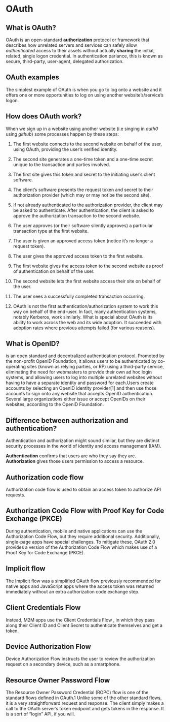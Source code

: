 # OAuth

## What is OAuth?

OAuth is an open-standard **authorization** protocol or framework that describes how unrelated servers and services can safely allow *authenticated* access to their assets without actually **sharing** the initial, related, single logon credential. In authentication parlance, this is known as secure, third-party, user-agent, delegated authorization.

## OAuth examples

The simplest example of OAuth is when you go to log onto a website and it offers one or more opportunities to log on using another website’s/service’s logon.

## How does OAuth work?

When we sign up in a website using another website (i.e singing in *auth0* using *github*) some processes happen by these steps:

1. The first website connects to the second website on behalf of the user, using OAuth, providing the user’s verified identity.

2. The second site generates a one-time token and a one-time secret unique to the transaction and parties involved.

3. The first site gives this token and secret to the initiating user’s client software.

4. The client’s software presents the request token and secret to their authorization provider (which may or may not be the second site).

5. If not already authenticated to the authorization provider, the client may be asked to authenticate. After authentication, the client is asked to approve the authorization transaction to the second website.

6. The user approves (or their software silently approves) a particular transaction type at the first website.

7. The user is given an approved access token (notice it’s no longer a request token).

8. The user gives the approved access token to the first website.

9. The first website gives the access token to the second website as proof of authentication on behalf of the user.

10. The second website lets the first website access their site on behalf of the user.

11. The user sees a successfully completed transaction occurring.

12. OAuth is not the first authentication/authorization system to work this way on behalf of the end-user. In fact, many authentication systems, notably Kerberos, work similarly. What is special about OAuth is its ability to work across the web and its wide adoption. It succeeded with adoption rates where previous attempts failed (for various reasons).

## What is OpenID?

is an open standard and decentralized authentication protocol. Promoted by the non-profit OpenID Foundation, it allows users to be authenticated by co-operating sites (known as relying parties, or RP) using a third-party service, eliminating the need for webmasters to provide their own ad hoc login systems, and allowing users to log into multiple unrelated websites without having to have a separate identity and password for each.Users create accounts by selecting an OpenID identity provider[1] and then use those accounts to sign onto any website that accepts OpenID authentication. Several large organizations either issue or accept OpenIDs on their websites, according to the OpenID Foundation.

## Difference between authorization and authentication?

Authentication and authorization might sound similar, but they are distinct security processes in the world of identity and access management (IAM).

**Authentication** confirms that users are who they say they are. **Authorization** gives those users permission to access a resource.

## Authorization code flow

Authorization code flow is used to obtain an access token to authorize API requests.

## Authorization Code Flow with Proof Key for Code Exchange (PKCE)

During authentication, mobile and native applications can use the Authorization Code Flow, but they require additional security. Additionally, single-page apps have special challenges. To mitigate these, OAuth 2.0 provides a version of the Authorization Code Flow which makes use of a Proof Key for Code Exchange (PKCE).

## Implicit flow

The Implicit flow was a simplified OAuth flow previously recommended for native apps and JavaScript apps where the access token was returned immediately without an extra authorization code exchange step.

## Client Credentials Flow

Instead, M2M apps use the Client Credentials Flow , in which they pass along their Client ID and Client Secret to authenticate themselves and get a token.

## Device Authorization Flow

Device Authorization Flow instructs the user to review the authorization request on a secondary device, such as a smartphone.

## Resource Owner Password Flow

The Resource Owner Password Credential (ROPC) flow is one of the standard flows defined in OAuth.1 Unlike some of the other standard flows, it is a very straightforward request and response. The client simply makes a call to the OAuth server’s token endpoint and gets tokens in the response. It is a sort of “login” API, if you will.
